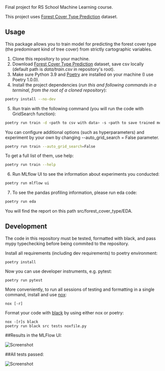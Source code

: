 Final project for RS School Machine Learning course.

This project uses [Forest Cover Type Prediction](https://www.kaggle.com/competitions/forest-cover-type-prediction/data) dataset.

## Usage
This package allows you to train model for predicting the forest cover type (the predominant kind of tree cover) from strictly cartographic variables.
1. Clone this repository to your machine.
2. Download [Forest Cover Type Prediction](https://www.kaggle.com/competitions/forest-cover-type-prediction/data) dataset, save csv locally (default path is *data/train.csv* in repository's root).
3. Make sure Python 3.9 and [Poetry](https://python-poetry.org/docs/) are installed on your machine (I use Poetry 1.0.0).
4. Install the project dependencies (*run this and following commands in a terminal, from the root of a cloned repository*):
```sh
poetry install --no-dev
```
5. Run train with the following command (you will run the code with GridSearch function):
```sh
poetry run train -d <path to csv with data> -s <path to save trained model>
```
You can configure additional options (such as hyperparameters) and experiment by your own by changing --auto_grid_search = False parameter. 
```sh
poetry run train --auto_grid_search=False
```
To get a full list of them, use help:
```sh
poetry run train --help
```
6. Run MLflow UI to see the information about experiments you conducted:
```sh
poetry run mlflow ui
```
7. To see the pandas profiling information, please run eda code:
```sh
poetry run eda
```
You will find the report on this path src/forest_cover_type/EDA.

## Development

The code in this repository must be tested, formatted with black, and pass mypy typechecking before being commited to the repository.

Install all requirements (including dev requirements) to poetry environment:
```
poetry install
```
Now you can use developer instruments, e.g. pytest:
```
poetry run pytest
```
More conveniently, to run all sessions of testing and formatting in a single command, install and use [nox](https://nox.thea.codes/en/stable/): 
```
nox [-r]
```
Format your code with [black](https://github.com/psf/black) by using either nox or poetry:
```
nox -[r]s black
poetry run black src tests noxfile.py
```

##Results in the MLFlow UI:

![Screenshot](data/MLFlow_screenshot.JPG?raw=true "Title")

##All tests passed:

![Screenshot](data/Passed_tests.JPG?raw=true "Title")